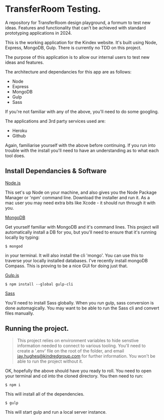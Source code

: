# TransferRoom Testing.
A repository for TransferRoom design playground, a formum to test new ideas. Features and functionality that can't be achieved with standard prototyping applications in 2024.

This is the working application for the Kindex website. It's built using Node, Express, MongoDB, Gulp. There is currently no TDD on this project. 

The purpose of this application is to allow our internal users to test new ideas and features.

The architecture and dependancies for this app are as follows:

* Node
* Express
* MongoDB
* Gulp
* Sass

If you're not familiar with any of the above, you'll need to do some googling. 

The applications and 3rd party services used are:

* Heroku
* Github

Again, familiarise yourself with the above before continuing. If you run into trouble with the install you'll need to have an understanding as to what each tool does.

## Install Dependancies & Software

[Node.js](https://nodejs.org/en/download/)

This set's up Node on your machine, and also gives you the Node Package Manager or 'npm' command line. Download the installer and run it. As a mac user you may need extra bits like Xcode - it should run through it with you.

[MongoDB](https://docs.mongodb.com/manual/installation/)

Get yourself familiar with MongoDB and it's command lines. This project will automatically install a DB for you, but you'll need to ensure that it's running locally by typing: 

```
$ mongod
```

in your terminal. It will also install the cli 'mongo'. You can use this to traverse your locally installed databases. I've recently install mongoDB Compass. This is proving to be a nice GUI for doing just that.

[Gulp.js](https://gulpjs.org/)

```
$ npm install --global gulp-cli
```

[Sass](https://sass-lang.com/install)

You'll need to install Sass globally. When you run gulp, sass conversion is done automagically. You may want to be able to run the Sass cli and convert files manually.  

## Running the project.

> This project relies on environment variables to hide senstive information needed to connect to various tooling. You'll need to create a '.env' file on the root of the folder, and email jay.hughes@kindredgroup.com for further information. You won't be able to run the project without it. 

OK, hopefully the above should have you ready to roll. You need to open your terminal and cd into the cloned directory. You then need to run:

```
$ npm i
```

This will install all of the dependencies.

```
$ gulp
```

This will start gulp and run a local server instance.
